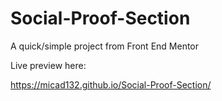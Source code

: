 # Social-Proof-Section

A quick/simple project from Front End Mentor


Live preview here:


https://micad132.github.io/Social-Proof-Section/
